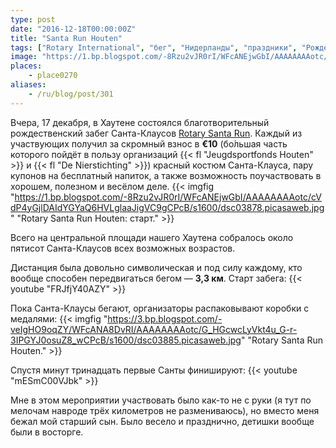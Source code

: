 ```yaml
---
type: post
date: "2016-12-18T00:00:00Z"
title: "Santa Run Houten"
tags: ["Rotary International", "бег", "Нидерланды", "праздники", "Рождество", "Санта-Клаус", "спорт", "Хаутен"]
image: "https://1.bp.blogspot.com/-8Rzu2vJR0rI/WFcANEjwGbI/AAAAAAAAotc/cVdP4yGjlDAIdYGYaQ6HVLglaaJigVC9gCPcB/s1600/dsc03878.picasaweb.jpg"
places:
    - place0270
aliases:
    - /ru/blog/post/301
---
```


Вчера, 17 декабря, в Хаутене состоялся благотворительный рождественский забег Санта-Клаусов [Rotary Santa Run](http://houten.rotarysantarun.nl/). Каждый из участвующих получил за скромный взнос в **€10** (бо́льшая часть которого пойдёт в пользу организаций {{< fl "Jeugdsportfonds Houten" >}} и {{< fl "De Nierstichting" >}}) красный костюм Санта-Клауса, пару купонов на бесплатный напиток, а также возможность поучаствовать в хорошем, полезном и весёлом деле.
{{< imgfig "https://1.bp.blogspot.com/-8Rzu2vJR0rI/WFcANEjwGbI/AAAAAAAAotc/cVdP4yGjlDAIdYGYaQ6HVLglaaJigVC9gCPcB/s1600/dsc03878.picasaweb.jpg" "Rotary Santa Run Houten: старт." >}}

Всего на центральной площади нашего Хаутена собралось около пятисот Санта-Клаусов всех возможных возрастов.

<!--more-->

Дистанция была довольно символическая и под силу каждому, кто вообще способен передвигаться бегом — **3,3 км**. Старт забега:
{{< youtube "FRJfjY40AZY" >}}

Пока Санта-Клаусы бегают, организаторы распаковывают коробки с медалями:
{{< imgfig "https://3.bp.blogspot.com/-veIgHO9oqZY/WFcANA8DvRI/AAAAAAAAotc/G_HGcwcLyVkt4u_G-r-3IPGYJ0osuZ8_wCPcB/s1600/dsc03885.picasaweb.jpg" "Rotary Santa Run Houten." >}}

Спустя минут тринадцать первые Санты финишируют:
{{< youtube "mESmC00VJbk" >}}

Мне в этом мероприятии участвовать было как-то не с руки (я тут по мелочам навроде трёх километров не размениваюсь), но вместо меня бежал мой старший сын. Было весело и празднично, детишки вообще были в восторге.
